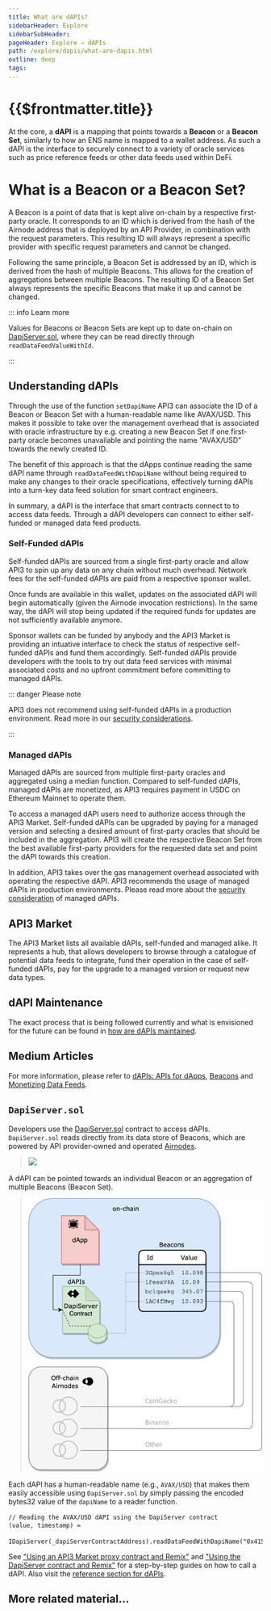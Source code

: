 ```yaml
---
title: What are dAPIs?
sidebarHeader: Explore
sidebarSubHeader:
pageHeader: Explore → dAPIs
path: /explore/dapis/what-are-dapis.html
outline: deep
tags:
---
```


<PageHeader/>

<SearchHighlight/>

# {{$frontmatter.title}}

At the core, a **dAPI** is a mapping that points towards a **Beacon** or a
**Beacon Set**, similarly to how an ENS name is mapped to a wallet address. As
such a dAPI is the interface to securely connect to a variety of oracle services
such as price reference feeds or other data feeds used within DeFi.

# What is a Beacon or a Beacon Set?

A Beacon is a point of data that is kept alive on-chain by a respective
first-party oracle. It corresponds to an ID which is derived from the hash of
the Airnode address that is deployed by an API Provider, in combination with the
request parameters. This resulting ID will always represent a specific provider
with specific request parameters and cannot be changed.

Following the same principle, a Beacon Set is addressed by an ID, which is
derived from the hash of multiple Beacons. This allows for the creation of
aggregations between multiple Beacons. The resulting ID of a Beacon Set always
represents the specific Beacons that make it up and cannot be changed.

::: info Learn more

Values for Beacons or Beacon Sets are kept up to date on-chain on
[DapiServer.sol](https://github.com/api3dao/airnode-protocol-v1/blob/main/contracts/dapis/DapiServer.sol)<externalLinkImage/>,
where they can be read directly through `readDataFeedValueWithId`.

:::

## Understanding dAPIs

Through the use of the function `setDapiName` API3 can associate the ID of a
Beacon or Beacon Set with a human-readable name like AVAX/USD. This makes it
possible to take over the management overhead that is associated with oracle
infrastructure by e.g. creating a new Beacon Set if one first-party oracle
becomes unavailable and pointing the name "AVAX/USD" towards the newly created
ID.

The benefit of this approach is that the dApps continue reading the same dAPI
name through `readDataFeedWithDapiName` without being required to make any
changes to their oracle specifications, effectively turning dAPIs into a
turn-key data feed solution for smart contract engineers.

In summary, a dAPI is the interface that smart contracts connect to to access
data feeds. Through a dAPI developers can connect to either self-funded or
managed data feed products.

### Self-Funded dAPIs

Self-funded dAPIs are sourced from a single first-party oracle and allow API3 to
spin up any data on any chain without much overhead. Network fees for the
self-funded dAPIs are paid from a respective sponsor wallet.

Once funds are available in this wallet, updates on the associated dAPI will
begin automatically (given the Airnode invocation restrictions). In the same
way, the dAPI will stop being updated if the required funds for updates are not
sufficiently available anymore.

Sponsor wallets can be funded by anybody and the API3 Market is providing an
intuative interface to check the status of respective self-funded dAPIs and fund
them accordingly. Self-funded dAPIs provide developers with the tools to try out
data feed services with minimal associated costs and no upfront commitment
before committing to managed dAPIs.

::: danger Please note

API3 does not recommend using self-funded dAPIs in a production environment.
Read more in our
[security considerations](/explore/dapis/security-considerations.md).

:::

### Managed dAPIs

Managed dAPIs are sourced from multiple first-party oracles and aggregated using
a median function. Compared to self-funded dAPIs, managed dAPIs are monetized,
as API3 requires payment in USDC on Ethereum Mainnet to operate them.

To access a managed dAPI users need to authorize access through the API3 Market.
Self-funded dAPIs can be upgraded by paying for a managed version and selecting
a desired amount of first-party oracles that should be included in the
aggregation. API3 will create the respective Beacon Set from the best available
first-party providers for the requested data set and point the dAPI towards this
creation.

In addition, API3 takes over the gas management overhead associated with
operating the respective dAPI. API3 recommends the usage of managed dAPIs in
production environments. Please read more about the
[security consideration](/explore/dapis/security-considerations.md) of managed
dAPIs.

## API3 Market

The API3 Market lists all available dAPIs, self-funded and managed alike. It
represents a hub, that allows developers to browse through a catalogue of
potential data feeds to integrate, fund their operation in the case of
self-funded dAPIs, pay for the upgrade to a managed version or request new data
types.

<!--Additionally it is going to play a cruical role in setting up required
contracts for OEV (LINK) and Service Coverage (LINK). // add this when OEV & Service Coverage pages are added-->

## dAPI Maintenance

The exact process that is being followed currently and what is envisioned for
the future can be found in
[how are dAPIs maintained](/explore/dapis/how-are-dapis-maintained.md).

## Medium Articles

For more information, please refer to
[dAPIs: APIs for dApps](https://medium.com/api3/dapis-apis-for-dapps-53b83f8d2493)<externalLinkImage/>,
[Beacons](https://medium.com/api3/beacons-building-blocks-for-web3-data-connectivity-df6ad3eb5763)<externalLinkImage/>
and
[Monetizing Data Feeds](https://medium.com/@ugurmersin/monetizing-data-feeds-951cd5c912bd)<externalLinkImage/>.

## `DapiServer.sol`

Developers use the
[DapiServer.sol](https://github.com/api3dao/airnode-protocol-v1/blob/main/contracts/dapis/DapiServer.sol)<externalLinkImage/>
contract to access dAPIs. `DapiServer.sol` reads directly from its data store of
Beacons, which are powered by API provider-owned and operated
[Airnodes](/reference/airnode/latest/).

> <img src="../assets/images/dapp-beacon.png" width="550px"/>

A dAPI can be pointed towards an individual Beacon or an aggregation of multiple
Beacons (Beacon Set).

> <img src="../assets/images/dapi-beacons.png" width="550px"/>

Each dAPI has a human-readable name (e.g., `AVAX/USD`) that makes them easily
accessible using `DapiServer.sol` by simply passing the encoded bytes32 value of
the `dapiName` to a reader function.

```solidity
// Reading the AVAX/USD dAPI using the DapiServer contract
(value, timestamp) =
  IDapiServer(_dapiServerContractAddress).readDataFeedWithDapiName("0x415...0000");
```

See
["Using an API3 Market proxy contract and Remix"](/guides/dapis/call-dapi-proxy/)
and
["Using the DapiServer contract and Remix"](/guides/dapis/call-dapi-dapiserver/)
for a step-by-step guides on how to call a dAPI. Also visit the
[reference section for dAPIs](/reference/dapis/).

## More related material...

<div class="api3-css-nav-box-flex-row">
  <NavBox type='GUIDE' id="_dapi-just-the-code"/>
  <NavBox type='GUIDE' id="_call-dapi-proxy"/>
  <NavBox type='GUIDE' id="_call-dapi-server"/>
</div>
